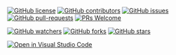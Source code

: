 [![GitHub license](https://img.shields.io/github/license/SINGHxTUSHAR/EmotionDetection-Cyfuture.svg)](https://github.com/SINGHxTUSHAR/EmotionDetection-Cyfuture/blob/master/LICENSE)
[![GitHub contributors](https://img.shields.io/github/contributors/SINGHxTUSHAR/NextWordAI.svg)](https://GitHub.com/SINGHxTUSHAR/EmotionDetection-Cyfuture/graphs/contributors/)
[![GitHub issues](https://img.shields.io/github/issues/SINGHxTUSHAR/EmotionDetection-Cyfuture.svg)](https://GitHub.com/SINGHxTUSHAR/EmotionDetection-Cyfuture/issues/)
[![GitHub pull-requests](https://img.shields.io/github/issues-pr/SINGHxTUSHAR/EmotionDetection-Cyfuture.svg)](https://GitHub.com/SINGHxTUSHAR/EmotionDetection-Cyfuture/pulls/)
[![PRs Welcome](https://img.shields.io/badge/PRs-welcome-brightgreen.svg?style=flat-square)](http://makeapullrequest.com)


[![GitHub watchers](https://img.shields.io/github/watchers/SINGHxTUSHAR/EmotionDetection-Cyfuture.svg?style=social&label=Watch&maxAge=2592000)](https://GitHub.com/SINGHxTUSHAR/EmotionDetection-Cyfuture/watchers/)
[![GitHub forks](https://img.shields.io/github/forks/SINGHxTUSHAR/EmotionDetection-Cyfuture.svg?style=social&label=Fork&maxAge=2592000)](https://GitHub.com/SINGHxTUSHAR/EmotionDetection-Cyfuture/network/)
[![GitHub stars](https://img.shields.io/github/stars/SINGHxTUSHAR/NextWordAI.svg?style=social&label=Star&maxAge=2592000)](https://GitHub.com/SINGHxTUSHAR/EmotionDetection-Cyfuture/stargazers/)

[![Open in Visual Studio Code](https://img.shields.io/static/v1?logo=visualstudiocode&label=&message=Open%20in%20Visual%20Studio%20Code&labelColor=2c2c32&color=007acc&logoColor=007acc)](https://open.vscode.dev/SINGHxTUSHAR/EmotionDetection-Cyfuture)

